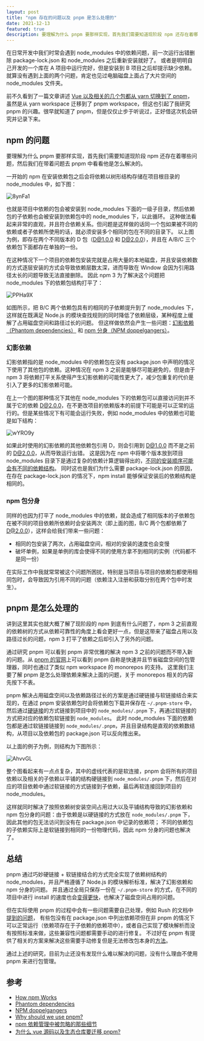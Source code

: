```yaml
---
layout: post
title: "npm 存在的问题以及 pnpm 是怎么处理的"
date: 2021-12-13
featured: true
description: 要理解为什么 pnpm 要那样实现，首先我们需要知道现阶段 npm 还存在着哪些问题，然后我们在带着问题去 pnpm 中看看他是怎么解决的。
---
```


在日常开发中我们时常会遇到 node_modules 中的依赖问题，前一次运行出错删除 package-lock.json 和 node_modules 之后重新安装就好了。
或者是明明自己开发的一个库在 A 项目中运行完好，但是安装到 B 项目之后却提示缺少依赖。就算没有遇到上面的两个问题，肯定也见过电脑磁盘上面占了大片空间的 node_modules 文件夹。

前不久看到了一篇文章讲述 [Vue 以及相关的几个包都从 yarn 切换到了 pnpm](https://www.teqng.com/2021/12/07/%E4%B8%BA%E4%BB%80%E4%B9%88-vue-%E6%BA%90%E7%A0%81%E4%BB%A5%E5%8F%8A%E7%94%9F%E6%80%81%E4%BB%93%E5%BA%93%E8%A6%81%E8%BF%81%E7%A7%BB-pnpm/)，
虽然是从 yarn workspace 迁移到了 pnpm workspace，但这也引起了我研究 pnpm 的兴趣。很早就知道了 pnpm，但是仅仅止步于听说过，正好借这次机会研究并记录下来。

## npm 的问题

要理解为什么 pnpm 要那样实现，首先我们需要知道现阶段 npm 还存在着哪些问题，然后我们在带着问题去 pnpm 中看看他是怎么解决的。

一开始的 npm 在安装依赖包之后会将依赖以树形结构存储在项目根目录的 node_modules 中，如下图：

![8ynFa1](https://ahonn-me.oss-cn-beijing.aliyuncs.com/images/8ynFa1.png)

也就是项目中依赖的包会被安装到 node_modules 下面的一级子目录，然后依赖包的子依赖也会被安装到依赖包中的 node_modules 下，以此循环。
这种做法看起来非常的直观，并且符合依赖关系。但问题是这样做的话同一个包如果被不同的依赖或者子依赖所使用的话，就必须安装多个相同的包在不同的目录下。
以上图为例，即存在两个不同版本的 D 包（D@1.0.0 和 D@2.0.0），并且在 A/B/C 三个依赖包下面都存在单独的一份。

在这种情况下一个项目的依赖包安装完就是占用大量的本地磁盘，并且安装依赖数的方式逐层安装的方式会导致依赖层数太深，进而导致在 Window 会因为引用路径太长的问题导致无法直接删除。
因此 npm 3 为了解决这个问题把 node_modules 下的依赖包结构打平了：

![PPHa9X](https://ahonn-me.oss-cn-beijing.aliyuncs.com/images/PPHa9X.png)

如图所示，把 B/C 两个依赖包具有的相同的子依赖提升到了 node_modules 下，这样就在既满足 Node.js 的模块查找规则的同时降低了依赖层级，某种程度上缓解了占用磁盘空间和路径过长的问题。
但这样做依然会产生一些问题：[幻影依赖（Phantom dependencies）](https://rushjs.io/pages/advanced/phantom_deps/) 和 [npm 分身（NPM doppelgangers）](https://rushjs.io/pages/advanced/npm_doppelgangers/)。

### 幻影依赖

幻影依赖指的是 node_modules 中的依赖包在没有 package.json 中声明的情况下使用了其他包的依赖。这种情况在 npm 3 之前是能够尽可能避免的，但是由于 npm 3 将依赖打平关系使得产生幻影依赖的可能性更大了，减少包重复的代价是引入了更多的幻影依赖可能。

在上一个图的那种情况下其他在 node_modules 下的依赖包可以直接访问到并不属于它的依赖 D@2.0.0，在不更改项目的依赖版本的前提下可能是可以正常的运行的。但是某些情况下有可能会运行失败，例如 node_modules 中的依赖也可能是如下结构：

![wYRO9y](https://ahonn-me.oss-cn-beijing.aliyuncs.com/images/wYRO9y.png)

如果此时使用的幻影依赖的其他依赖包引用 D，则会引用到 D@1.0.0 而不是之前的 D@2.0.0，从而导致运行出错。
这是因为在 npm 中将哪个版本放到项目 node_modules 目录下是通过复杂的依赖计算逻辑得出的，[不同的安装顺序可能会有不同的依赖结构](http://npm.github.io/how-npm-works-docs/npm3/non-determinism.html)。
同时这也是我们为什么需要 package-lock.json 的原因，在存在 package-lock.json 的情况下，npm install 能够保证安装后的依赖结构是相同的。

### npm 包分身

同样的也因为打平了 node_modules 中的依赖，就会造成了相同版本的子依赖包在被不同的项目依赖所依赖时会安装两次（即上面的图，B/C 两个包都依赖了 D@2.0.0），这样会给我们带来一些问题：

- 相同的包安装了两次，占用磁盘空间，相对的安装的速度也会变慢
- 破坏单例，如果是单例的库会使得不同的使用方拿不到相同的实例（代码都不是同一份）

在实际工作中我就常常被这个问题所困扰，特别是当项目与项目的依赖包都使用相同包时，会导致因为引用不同的问题（依赖注入注册和获取分别在两个包中时发生）。

## pnpm 是怎么处理的

讲到这里其实也就大概了解了现阶段的 npm 到底有什么问题了，npm 3 之前直观的依赖树的方式从依赖可靠性的角度上看会更好一点，但是这带来了磁盘占用以及路径过长的问题，npm 3 打平了依赖之后却引入了另外的问题。

通过研究 pnpm 可以看到 pnpm 非常优雅的解决 npm 3 之前的问题而不带入新的问题。从 [pnpm 的官网](https://pnpm.io/zh/)上可以看到 pnpm 自称是快速并且节省磁盘空间的包管理器，同时也通过了类似 npm workspace 的 monorepos 的支持。
这里我们主要了解 pnpm 是怎么处理依赖来解决上面的问题，关于 monorepos 相关的内容先按下不表。

pnpm 解决占用磁盘空间以及依赖路径过长的方案是通过硬链接与软链接结合来实现的，在通过 pnpm 安装依赖包时会将依赖包下载并保存在 `~/.pnpm-store` 中，
然后通过[硬链接](https://zh.wikipedia.org/wiki/%E7%A1%AC%E9%93%BE%E6%8E%A5)的方式链接到项目中的 `node_modules/.pnpm` 下，再通过软链接的方式把对应的依赖包软链接到 `node_modules`。
此时 node_modules 下面的依赖包都是通过软链接链接到 `node_modules/.pnpm`，并且目录结构是直观的依赖数结构，从项目以及依赖包的 package.json 可以反向推出来。

以上面的例子为例，则结构为下图所示：

![AhvvGL](https://ahonn-me.oss-cn-beijing.aliyuncs.com/images/AhvvGL.png)

整个图看起来有一点点复杂，其中的虚线代表的是软连接，pnpm 会将所有的项目依赖以及相关的子依赖以平铺的结构硬链接到 `node_modules/.pnpm` 下，然后在对应的项目依赖中通过软链接的方式链接到子依赖，最后再软连接回到项目的 node_modules。

这样就同时解决了按照依赖树安装空间占用过大以及平铺结构导致的幻影依赖和 npm 包分身的问题：由于依赖是以硬链接的方式放在 `node_modules/.pnpm` 下，因此其他的包无法访问到没有在 package.json 中记录的依赖项；
不同的依赖包的子依赖实际上是软链接到相同的一份物理代码，因此 npm 分身的问题也解决了。

## 总结

pnpm 通过巧妙硬链接 + 软链接结合的方式完全实现了依赖树结构的 node_modules，并且严格遵循了 Node.js 的模块解析标准，解决了幻影依赖和 npm 分身的问题。
并且通过全局只保存一份在 `~/.pnpm-store` 的方式，在不同的项目中进行 install 的速度也会[变得更快](https://pnpm.io/benchmarks)，也解决了磁盘空间占用的问题。

但在实际使用 pnpm 的过程中会有一些问题需要自己处理，例如 Rush 的文档中[提到的问题](https://rushjs.io/pages/maintainer/package_managers/#:~:text=Although%20PNPM%E2%80%99s%20symlinking,for%20help%2C%20though.)，
有些包没有在 package.json 中列出依赖项但在非 pnpm 的情况下可以正常运行（依赖项存在于子依赖的依赖项中），或者自己实现了模块解析而没有按照标准来做，这些兼容性问题都需要手动的进行修复。
不过好在 pnpm 有提供了相关的方案来解决这些需要手动修复但是无法修改包本身的[方法](https://pnpm.io/faq#pnpm-does-not-work-with-your-project-here)。

通过上述的研究，目前为止还没有发现什么难以解决的问题，没有什么理由不使用 pnpm 来进行包管理。

## 参考

- [How npm Works](https://npm.github.io/how-npm-works-docs/index.html)
- [Phantom dependencies](https://rushjs.io/pages/advanced/phantom_deps/)
- [NPM doppelgangers](https://rushjs.io/pages/advanced/npm_doppelgangers/)
- [Why should we use pnpm?](https://medium.com/pnpm/why-should-we-use-pnpm-75ca4bfe7d93)
- [npm 依赖管理中被忽略的那些细节](https://www.zoo.team/article/npm-details)
- [为什么 vue 源码以及生态仓库要迁移 pnpm?](https://www.teqng.com/2021/12/07/%E4%B8%BA%E4%BB%80%E4%B9%88-vue-%E6%BA%90%E7%A0%81%E4%BB%A5%E5%8F%8A%E7%94%9F%E6%80%81%E4%BB%93%E5%BA%93%E8%A6%81%E8%BF%81%E7%A7%BB-pnpm/)
